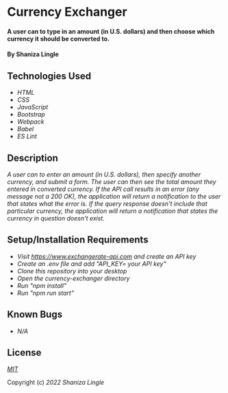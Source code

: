 # Currency Exchanger

#### A user can to type in an amount (in U.S. dollars) and then choose which currency it should be converted to. 

#### By Shaniza Lingle

## Technologies Used

* _HTML_
* _CSS_
* _JavaScript_
* _Bootstrap_
* _Webpack_
* _Babel_
* _ES Lint_

## Description
_A user can to enter an amount (in U.S. dollars), then specify another currency, and submit a form. The user can then see the total amount they entered in converted currency. If the API call results in an error (any message not a 200 OK), the application will return a notification to the user that states what the error is. 
If the query response doesn't include that particular currency, the application will return a notification that states the currency in question doesn't exist._

## Setup/Installation Requirements

* _Visit https://www.exchangerate-api.com and create an API key_
* _Create an .env file and add "API_KEY= *your API key*"_
* _Clone this repository into your desktop_
* _Open the currency-exchanger directory_
* _Run "npm install"_
* _Run "npm run start"_

## Known Bugs

* _N/A_

## License
_[MIT](https://en.wikipedia.org/wiki/MIT_License)_

Copyright (c) _2022_ _Shaniza Lingle_